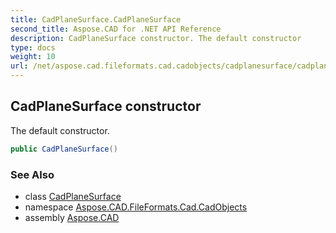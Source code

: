 ```yaml
---
title: CadPlaneSurface.CadPlaneSurface
second_title: Aspose.CAD for .NET API Reference
description: CadPlaneSurface constructor. The default constructor
type: docs
weight: 10
url: /net/aspose.cad.fileformats.cad.cadobjects/cadplanesurface/cadplanesurface/
---
```

## CadPlaneSurface constructor

The default constructor.

```csharp
public CadPlaneSurface()
```

### See Also

* class [CadPlaneSurface](../)
* namespace [Aspose.CAD.FileFormats.Cad.CadObjects](../../cadplanesurface/)
* assembly [Aspose.CAD](../../../)


